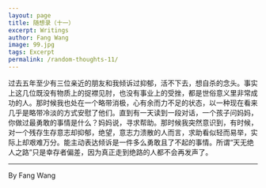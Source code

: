```yaml
---
layout: page
title: 随想录（十一）
excerpt: Writings
author: Fang Wang
image: 99.jpg
tags: Excerpt
permalink: /random-thoughts-11/
---
```


过去五年至少有三位亲近的朋友和我倾诉过抑郁，活不下去，想自杀的念头。事实上这几位既没有物质上的捉襟见肘，也没有事业上的受挫，都是世俗意义里非常成功的人。那时候我也处在一个略带消极，心有余而力不足的状态，以一种现在看来几乎是略带冷淡的方式安慰了他们。直到有一天读到一段对话，一个孩子问妈妈，你做过最勇敢的事情是什么？妈妈说，寻求帮助。那时候我突然意识到，有时候，对一个残存生存意志却抑郁，绝望，意志力溃散的人而言，求助看似轻而易举，实际上却艰难万分。能主动表达倾诉是一件多么勇敢且了不起的事情。所谓“天无绝人之路”只是幸存者偏差，因为真正走到绝路的人都不会再发声了。

****

By Fang Wang
